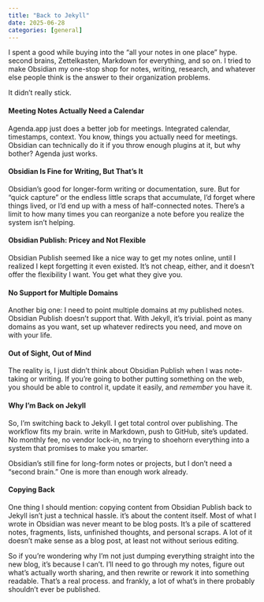 ```yaml
---
title: "Back to Jekyll"
date: 2025-06-28
categories: [general]
---
```

I spent a good while buying into the “all your notes in one place” hype. second brains, Zettelkasten, Markdown for everything, and so on. I tried to make Obsidian my one-stop shop for notes, writing, research, and whatever else people think is the answer to their organization problems.

It didn’t really stick.

#### Meeting Notes Actually Need a Calendar

Agenda.app just does a better job for meetings. Integrated calendar, timestamps, context. You know, things you actually need for meetings. Obsidian can technically do it if you throw enough plugins at it, but why bother? Agenda just works.

#### Obsidian Is Fine for Writing, But That’s It

Obsidian’s good for longer-form writing or documentation, sure. But for “quick capture” or the endless little scraps that accumulate, I’d forget where things lived, or I’d end up with a mess of half-connected notes. There’s a limit to how many times you can reorganize a note before you realize the system isn’t helping.

#### Obsidian Publish: Pricey and Not Flexible

Obsidian Publish seemed like a nice way to get my notes online, until I realized I kept forgetting it even existed. It’s not cheap, either, and it doesn’t offer the flexibility I want. You get what they give you.

#### No Support for Multiple Domains

Another big one: I need to point multiple domains at my published notes. Obsidian Publish doesn’t support that. With Jekyll, it’s trivial. point as many domains as you want, set up whatever redirects you need, and move on with your life.

#### Out of Sight, Out of Mind

The reality is, I just didn’t think about Obsidian Publish when I was note-taking or writing. If you’re going to bother putting something on the web, you should be able to control it, update it easily, and *remember* you have it.

#### Why I’m Back on Jekyll

So, I’m switching back to Jekyll. I get total control over publishing. The workflow fits my brain. write in Markdown, push to GitHub, site’s updated. No monthly fee, no vendor lock-in, no trying to shoehorn everything into a system that promises to make you smarter.

Obsidian’s still fine for long-form notes or projects, but I don’t need a “second brain.” One is more than enough work already.

#### Copying Back
One thing I should mention: copying content from Obsidian Publish back to Jekyll isn’t just a technical hassle. it’s about the content itself. Most of what I wrote in Obsidian was never meant to be blog posts. It’s a pile of scattered notes, fragments, lists, unfinished thoughts, and personal scraps. A lot of it doesn’t make sense as a blog post, at least not without serious editing.

So if you’re wondering why I’m not just dumping everything straight into the new blog, it’s because I can’t. I’ll need to go through my notes, figure out what’s actually worth sharing, and then rewrite or rework it into something readable. That’s a real process. and frankly, a lot of what’s in there probably shouldn’t ever be published.
